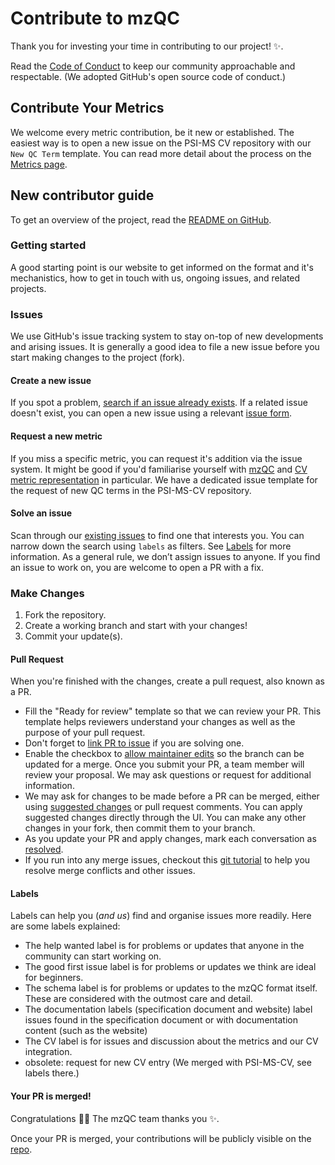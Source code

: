 # Contribute to mzQC

Thank you for investing your time in contributing to our project! :sparkles:. 

Read the [Code of Conduct](https://github.com/github/docs/blob/main/CODE_OF_CONDUCT.md) to keep our community approachable and respectable. (We adopted GitHub's open source code of conduct.)

## Contribute Your Metrics

We welcome every metric contribution, be it new or established. The easiest way is to open a new issue on the PSI-MS CV repository with our `New QC Term` template. You can read more detail about the process on the [Metrics page](metrics/).

## New contributor guide

To get an overview of the project, read the [README on GitHub](https://github.com/HUPO-PSI/mzQC/blob/main/README.md). 

### Getting started

A good starting point is our website to get informed on the format and it's mechanistics, how to get in touch with us, ongoing issues, and related projects.

### Issues

We use GitHub's issue tracking system to stay on-top of new developments and arising issues. It is generally a good idea to file a new issue before you start making changes to the project (fork).

#### Create a new issue

If you spot a problem, [search if an issue already exists](https://docs.github.com/en/github/searching-for-information-on-github/searching-on-github/searching-issues-and-pull-requests#search-by-the-title-body-or-comments). If a related issue doesn't exist, you can open a new issue using a relevant [issue form](https://github.com/github/docs/issues/new/choose). 

#### Request a new metric

If you miss a specific metric, you can request it's addition via the issue system. It might be good if you'd familiarise yourself with [mzQC](https://hupo-psi.github.io/mzqc/) and [CV metric representation](https://hupo-psi.github.io/mzqc/metrics/) in particular. We have a dedicated issue template for the request of new QC terms in the PSI-MS-CV repository. 

#### Solve an issue

Scan through our [existing issues](https://github.com/HUPO-PSI/mzQC/issues) to find one that interests you. You can narrow down the search using `labels` as filters. See [Labels](https://github.com/github/docs/contributing/how-to-use-labels.md) for more information. As a general rule, we don’t assign issues to anyone. If you find an issue to work on, you are welcome to open a PR with a fix.

### Make Changes

1. Fork the repository.
2. Create a working branch and start with your changes!
3. Commit your update(s).

#### Pull Request

When you're finished with the changes, create a pull request, also known as a PR.
- Fill the "Ready for review" template so that we can review your PR. This template helps reviewers understand your changes as well as the purpose of your pull request. 
- Don't forget to [link PR to issue](https://docs.github.com/en/issues/tracking-your-work-with-issues/linking-a-pull-request-to-an-issue) if you are solving one.
- Enable the checkbox to [allow maintainer edits](https://docs.github.com/en/github/collaborating-with-issues-and-pull-requests/allowing-changes-to-a-pull-request-branch-created-from-a-fork) so the branch can be updated for a merge.
Once you submit your PR, a team member will review your proposal. We may ask questions or request for additional information.
- We may ask for changes to be made before a PR can be merged, either using [suggested changes](https://docs.github.com/en/github/collaborating-with-issues-and-pull-requests/incorporating-feedback-in-your-pull-request) or pull request comments. You can apply suggested changes directly through the UI. You can make any other changes in your fork, then commit them to your branch.
- As you update your PR and apply changes, mark each conversation as [resolved](https://docs.github.com/en/github/collaborating-with-issues-and-pull-requests/commenting-on-a-pull-request#resolving-conversations).
- If you run into any merge issues, checkout this [git tutorial](https://github.com/skills/resolve-merge-conflicts) to help you resolve merge conflicts and other issues.

#### Labels

Labels can help you (*and us*) find and organise issues more readily. Here are some labels explained:
- The help wanted label is for problems or updates that anyone in the community can start working on.
- The good first issue label is for problems or updates we think are ideal for beginners.
- The schema label is for problems or updates to the mzQC format itself. These are considered with the outmost care and detail.
- The documentation labels (specification document and website) label issues found in the specification document or with documentation content (such as the website)
- The CV label is for issues and discussion about the metrics and our CV integration.
- obsolete: request for new CV entry (We merged with PSI-MS-CV, see labels there.) 

#### Your PR is merged!

Congratulations :tada::tada: The mzQC team thanks you :sparkles:. 

Once your PR is merged, your contributions will be publicly visible on the [repo](https://github.com/HUPO-PSI/mzQC). 
